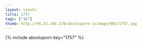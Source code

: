 ```yaml
--- 
layout: sieutv
title: 1757
tags: ["1k"]
thumb: http://94.23.248.219/absoluporn-1/image/002/1757.jpg
---
```

{% include absoluporn key="1757" %} 
